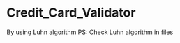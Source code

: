 # Credit_Card_Validator
By using Luhn algorithm                                                                                                    PS: Check Luhn algorithm in files 
